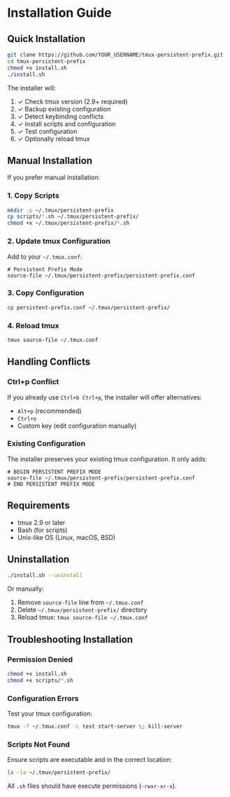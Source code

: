 # Installation Guide

## Quick Installation

```bash
git clone https://github.com/YOUR_USERNAME/tmux-persistent-prefix.git
cd tmux-persistent-prefix
chmod +x install.sh
./install.sh
```

The installer will:
1. ✓ Check tmux version (2.9+ required)
2. ✓ Backup existing configuration
3. ✓ Detect keybinding conflicts
4. ✓ Install scripts and configuration
5. ✓ Test configuration
6. ✓ Optionally reload tmux

## Manual Installation

If you prefer manual installation:

### 1. Copy Scripts

```bash
mkdir -p ~/.tmux/persistent-prefix
cp scripts/*.sh ~/.tmux/persistent-prefix/
chmod +x ~/.tmux/persistent-prefix/*.sh
```

### 2. Update tmux Configuration

Add to your `~/.tmux.conf`:

```tmux
# Persistent Prefix Mode
source-file ~/.tmux/persistent-prefix/persistent-prefix.conf
```

### 3. Copy Configuration

```bash
cp persistent-prefix.conf ~/.tmux/persistent-prefix/
```

### 4. Reload tmux

```bash
tmux source-file ~/.tmux.conf
```

## Handling Conflicts

### Ctrl+p Conflict

If you already use `Ctrl+b Ctrl+p`, the installer will offer alternatives:
- `Alt+p` (recommended)
- `Ctrl+o`
- Custom key (edit configuration manually)

### Existing Configuration

The installer preserves your existing tmux configuration. It only adds:
```tmux
# BEGIN PERSISTENT PREFIX MODE
source-file ~/.tmux/persistent-prefix/persistent-prefix.conf
# END PERSISTENT PREFIX MODE
```

## Requirements

- tmux 2.9 or later
- Bash (for scripts)
- Unix-like OS (Linux, macOS, BSD)

## Uninstallation

```bash
./install.sh --uninstall
```

Or manually:
1. Remove `source-file` line from `~/.tmux.conf`
2. Delete `~/.tmux/persistent-prefix/` directory
3. Reload tmux: `tmux source-file ~/.tmux.conf`

## Troubleshooting Installation

### Permission Denied

```bash
chmod +x install.sh
chmod +x scripts/*.sh
```

### Configuration Errors

Test your tmux configuration:
```bash
tmux -f ~/.tmux.conf -L test start-server \; kill-server
```

### Scripts Not Found

Ensure scripts are executable and in the correct location:
```bash
ls -la ~/.tmux/persistent-prefix/
```

All `.sh` files should have execute permissions (`-rwxr-xr-x`).

